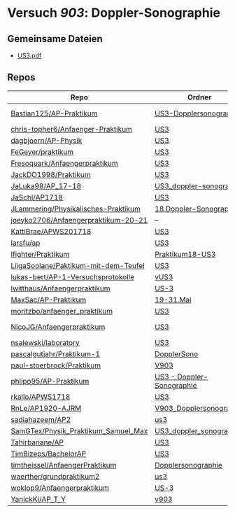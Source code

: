 # Versuch *903*: Doppler-Sonographie

## Gemeinsame Dateien
- [US3.pdf](https://docs.google.com/viewer?url=https://raw.githubusercontent.com/JLammering/Physikalisches-Praktikum/master/18%20Doppler-Sonographie/US3.pdf)

## Repos

|                                        Repo                                        |                                                       Ordner                                                        |                                                                                                                                                 PDFs                                                                                                                                                  |
|------------------------------------------------------------------------------------|---------------------------------------------------------------------------------------------------------------------|-------------------------------------------------------------------------------------------------------------------------------------------------------------------------------------------------------------------------------------------------------------------------------------------------------|
|[Bastian125/AP-Praktikum](../repo/Bastian125/AP-Praktikum)                          |[US3-Dopplersonographie](https://github.com/Bastian125/AP-Praktikum/tree/master/US3-Dopplersonographie)              |[US3 - Dopplersonographie.pdf](https://docs.google.com/viewer?url=https://raw.githubusercontent.com/Bastian125/AP-Praktikum/master/Versuche/US3%20-%20Dopplersonographie.pdf)                                                                                                                          |
|[chris-topher6/Anfaenger-Praktikum](../repo/chris-topher6/Anfaenger-Praktikum)      |[US3](https://github.com/chris-topher6/Anfaenger-Praktikum/tree/master/US3)                                          |–                                                                                                                                                                                                                                                                                                      |
|[dagbjoern/AP-Physik](../repo/dagbjoern/AP-Physik)                                  |[US3](https://github.com/dagbjoern/AP-Physik/tree/master/US3)                                                        |–                                                                                                                                                                                                                                                                                                      |
|[FeGeyer/praktikum](../repo/FeGeyer/praktikum)                                      |[US3](https://github.com/FeGeyer/praktikum/tree/master/4_Semester/US3)                                               |[US3.pdf](https://docs.google.com/viewer?url=https://raw.githubusercontent.com/FeGeyer/praktikum/master/4_Semester/PDF-Dateien/US3.pdf)                                                                                                                                                                |
|[Fresoquark/Anfaengerpraktikum](../repo/Fresoquark/Anfaengerpraktikum)              |[US3](https://github.com/Fresoquark/Anfaengerpraktikum/tree/master/US3)                                              |[main.pdf](https://docs.google.com/viewer?url=https://raw.githubusercontent.com/NicoWeio/awesome-ap-pdfs/main/Fresoquark%E2%88%95Anfaengerpraktikum/903/main.pdf) \*                                                                                                                                   |
|[JackDO1998/Praktikum](../repo/JackDO1998/Praktikum)                                |[US3](https://github.com/JackDO1998/Praktikum/tree/main/US3)                                                         |–                                                                                                                                                                                                                                                                                                      |
|[JaLuka98/AP_17-18](../repo/JaLuka98/AP_17-18)                                      |[US3_doppler-sonographie](https://github.com/JaLuka98/AP_17-18/tree/master/US3_doppler-sonographie)                  |–                                                                                                                                                                                                                                                                                                      |
|[JaSchl/AP1718](../repo/JaSchl/AP1718)                                              |[US3](https://github.com/JaSchl/AP1718/tree/master/US3)                                                              |–                                                                                                                                                                                                                                                                                                      |
|[JLammering/Physikalisches-Praktikum](../repo/JLammering/Physikalisches-Praktikum)  |[18 Doppler-Sonographie](https://github.com/JLammering/Physikalisches-Praktikum/tree/master/18%20Doppler-Sonographie)|[main.pdf](https://docs.google.com/viewer?url=https://raw.githubusercontent.com/NicoWeio/awesome-ap-pdfs/main/JLammering%E2%88%95Physikalisches-Praktikum/903/main.pdf) \*                                                                                                                             |
|[joeyko2706/Anfaengerpraktikum-20-21](../repo/joeyko2706/Anfaengerpraktikum-20-21)  |–                                                                                                                    |[vUS3.pdf](https://docs.google.com/viewer?url=https://raw.githubusercontent.com/joeyko2706/Anfaengerpraktikum-20-21/main/Protokolle/vUS3.pdf)                                                                                                                                                          |
|[KattiBrae/APWS201718](../repo/KattiBrae/APWS201718)                                |[US3](https://github.com/KattiBrae/APWS201718/tree/master/AP2/US3)                                                   |–                                                                                                                                                                                                                                                                                                      |
|[larsfu/ap](../repo/larsfu/ap)                                                      |[US3](https://github.com/larsfu/ap/tree/master/US3)                                                                  |[main.pdf](https://docs.google.com/viewer?url=https://raw.githubusercontent.com/NicoWeio/awesome-ap-pdfs/main/larsfu%E2%88%95ap/903/main.pdf) \*                                                                                                                                                       |
|[lfighter/Praktikum](../repo/lfighter/Praktikum)                                    |[Praktikum18-US3](https://github.com/lfighter/Praktikum/tree/master/Praktikum18-US3)                                 |–                                                                                                                                                                                                                                                                                                      |
|[LiigaSoolane/Paktikum-mit-dem-Teufel](../repo/LiigaSoolane/Paktikum-mit-dem-Teufel)|[US3](https://github.com/LiigaSoolane/Paktikum-mit-dem-Teufel/tree/main/US3)                                         |–                                                                                                                                                                                                                                                                                                      |
|[lukas-bert/AP-1-Versuchsprotokolle](../repo/lukas-bert/AP-1-Versuchsprotokolle)    |[vUS3](https://github.com/lukas-bert/AP-1-Versuchsprotokolle/tree/main/vUS3)                                         |–                                                                                                                                                                                                                                                                                                      |
|[lwitthaus/Anfaengerpraktikum](../repo/lwitthaus/Anfaengerpraktikum)                |[US-3](https://github.com/lwitthaus/Anfaengerpraktikum/tree/master/US-3)                                             |–                                                                                                                                                                                                                                                                                                      |
|[MaxSac/AP-Praktikum](../repo/MaxSac/AP-Praktikum)                                  |[19-31.Mai](https://github.com/MaxSac/AP-Praktikum/tree/master/19-31.Mai)                                            |–                                                                                                                                                                                                                                                                                                      |
|[moritzbo/anfaenger_praktikum](../repo/moritzbo/anfaenger_praktikum)                |[US3](https://github.com/moritzbo/anfaenger_praktikum/tree/main/US3)                                                 |–                                                                                                                                                                                                                                                                                                      |
|[NicoJG/Anfaengerpraktikum](../repo/NicoJG/Anfaengerpraktikum)                      |[US3](https://github.com/NicoJG/Anfaengerpraktikum/tree/master/US3)                                                  |[Abgabe.pdf](https://docs.google.com/viewer?url=https://raw.githubusercontent.com/NicoJG/Anfaengerpraktikum/master/US3/Abgabe.pdf)<br/>[main.pdf](https://docs.google.com/viewer?url=https://raw.githubusercontent.com/NicoWeio/awesome-ap-pdfs/main/NicoJG%E2%88%95Anfaengerpraktikum/903/main.pdf) \*|
|[nsalewski/laboratory](../repo/nsalewski/laboratory)                                |[US3](https://github.com/nsalewski/laboratory/tree/master/US3)                                                       |[main.pdf](https://docs.google.com/viewer?url=https://raw.githubusercontent.com/NicoWeio/awesome-ap-pdfs/main/nsalewski%E2%88%95laboratory/903/main.pdf) \*                                                                                                                                            |
|[pascalgutjahr/Praktikum-1](../repo/pascalgutjahr/Praktikum-1)                      |[DopplerSono](https://github.com/pascalgutjahr/Praktikum-1/tree/master/DopplerSono)                                  |–                                                                                                                                                                                                                                                                                                      |
|[paul-stoerbrock/Praktikum](../repo/paul-stoerbrock/Praktikum)                      |[V903](https://github.com/paul-stoerbrock/Praktikum/tree/master/V903)                                                |–                                                                                                                                                                                                                                                                                                      |
|[phlipo95/AP-Praktikum](../repo/phlipo95/AP-Praktikum)                              |[US3 - Doppler-Sonographie](https://github.com/phlipo95/AP-Praktikum/tree/master/US3%20-%20Doppler-Sonographie)      |–                                                                                                                                                                                                                                                                                                      |
|[rkallo/APWS1718](../repo/rkallo/APWS1718)                                          |[US3](https://github.com/rkallo/APWS1718/tree/master/US3)                                                            |[main.pdf](https://docs.google.com/viewer?url=https://raw.githubusercontent.com/rkallo/APWS1718/master/US3/main.pdf)                                                                                                                                                                                   |
|[RnLe/AP1920-AJRM](../repo/RnLe/AP1920-AJRM)                                        |[V903_Dopplersonographie](https://github.com/RnLe/AP1920-AJRM/tree/master/V903_Dopplersonographie)                   |[V903.pdf](https://docs.google.com/viewer?url=https://raw.githubusercontent.com/RnLe/AP1920-AJRM/master/V903_Dopplersonographie/V903.pdf)                                                                                                                                                              |
|[sadiahazeem/AP2](../repo/sadiahazeem/AP2)                                          |[us3](https://github.com/sadiahazeem/AP2/tree/main/us3/latex-template/us3)                                           |–                                                                                                                                                                                                                                                                                                      |
|[SamGTex/Physik_Praktikum_Samuel_Max](../repo/SamGTex/Physik_Praktikum_Samuel_Max)  |[US3_doppler_sonographie](https://github.com/SamGTex/Physik_Praktikum_Samuel_Max/tree/master/US3_doppler_sonographie)|[main.pdf](https://docs.google.com/viewer?url=https://raw.githubusercontent.com/NicoWeio/awesome-ap-pdfs/main/SamGTex%E2%88%95Physik_Praktikum_Samuel_Max/903/main.pdf) \*                                                                                                                             |
|[Tahirbanane/AP](../repo/Tahirbanane/AP)                                            |[US3](https://github.com/Tahirbanane/AP/tree/main/US3)                                                               |[main.pdf](https://docs.google.com/viewer?url=https://raw.githubusercontent.com/NicoWeio/awesome-ap-pdfs/main/Tahirbanane%E2%88%95AP/903/main.pdf) \*                                                                                                                                                  |
|[TimBizeps/BachelorAP](../repo/TimBizeps/BachelorAP)                                |[US3](https://github.com/TimBizeps/BachelorAP/tree/master/US3)                                                       |–                                                                                                                                                                                                                                                                                                      |
|[timtheissel/AnfaengerPraktikum](../repo/timtheissel/AnfaengerPraktikum)            |[Dopplersonographie](https://github.com/timtheissel/AnfaengerPraktikum/tree/main/Dopplersonographie)                 |–                                                                                                                                                                                                                                                                                                      |
|[waerther/grundpraktikum2](../repo/waerther/grundpraktikum2)                        |[us3](https://github.com/waerther/grundpraktikum2/tree/master/us3)                                                   |–                                                                                                                                                                                                                                                                                                      |
|[woklop9/Anfaengerpraktikum](../repo/woklop9/Anfaengerpraktikum)                    |[US-3](https://github.com/lwitthaus/Anfaengerpraktikum/tree/master/US-3)                                             |[main.pdf](https://docs.google.com/viewer?url=https://raw.githubusercontent.com/NicoWeio/awesome-ap-pdfs/main/woklop9%E2%88%95Anfaengerpraktikum/903/main.pdf) \*                                                                                                                                      |
|[YanickKi/AP_T_Y](../repo/YanickKi/AP_T_Y)                                          |[v903](https://github.com/YanickKi/AP_T_Y/tree/main/v903)                                                            |[main.pdf](https://docs.google.com/viewer?url=https://raw.githubusercontent.com/NicoWeio/awesome-ap-pdfs/main/YanickKi%E2%88%95AP_T_Y/903/main.pdf) \*                                                                                                                                                 |
